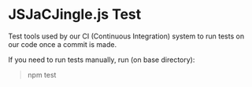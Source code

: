 JSJaCJingle.js Test
===================

Test tools used by our CI (Continuous Integration) system to run tests on our code once a commit is made.

If you need to run tests manually, run (on base directory):

> npm test